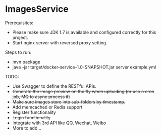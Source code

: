 ImagesService
=============

Prerequisites:
* Please make sure JDK 1.7 is available and configured correctly for this project.
* Start nginx server with reversed proxy setting.

Steps to run:
* mvn package
* java -jar target/docker-service-1.0-SNAPSHOT.jar server example.yml

TODO:
* Use Swagger to define the RESTful APIs.
* ~~Generate the image preview on the fly when uploading (or use a cron job, MQ to async process it)~~
* ~~Make sure images store into sub-folders by timestamp.~~
* Add memcached or Redis support
* Register functionality
* ~~Login functionality~~
* Integrate with 3rd API like QQ, Wechat, Weibo
* More to add...
